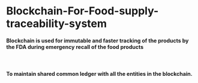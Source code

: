 # Blockchain-For-Food-supply-traceability-system
<html>
  <head>
  </head>
  <body>
<h4>Blockchain is used for immutable and faster tracking of the products by the FDA 
  during emergency recall of the food products</h4>   <br>
   
  <h4>To maintain shared common ledger with all the entities in the blockchain.</h4>
  </body>
  </html>
